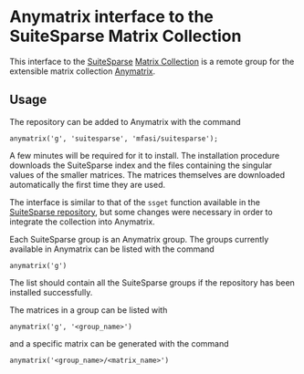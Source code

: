 # Anymatrix interface to the SuiteSparse Matrix Collection

This interface to the [SuiteSparse](https://people.engr.tamu.edu/davis/suitesparse.html) [Matrix Collection](http://sparse.tamu.edu/) is a remote group for the extensible matrix collection [Anymatrix](https://github.com/mmikaitis/anymatrix).

## Usage
The repository can be added to Anymatrix with the command
```
anymatrix('g', 'suitesparse', 'mfasi/suitesparse');
```
A few minutes will be required for it to install. The installation procedure downloads the SuiteSparse index and the files containing the singular values of the smaller matrices. The matrices themselves are downloaded automatically the first time they are used.

The interface is similar to that of the `ssget` function available in the [SuiteSparse repository](https://github.com/DrTimothyAldenDavis/SuiteSparse), but some changes were necessary in order to integrate the collection into Anymatrix.

Each SuiteSparse group is an Anymatrix group. The groups currently available in Anymatrix can be listed with the command
```
anymatrix('g')
```
The list should contain all the SuiteSparse groups if the repository has been installed successfully.

The matrices in a group can be listed with
```
anymatrix('g', '<group_name>')
```
and a specific matrix can be generated with the command
```
anymatrix('<group_name>/<matrix_name>')
```
